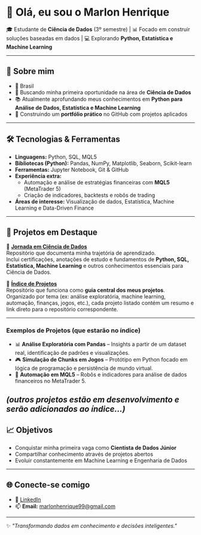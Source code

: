 # 👋 Olá, eu sou o Marlon Henrique

🎓 Estudante de **Ciência de Dados** (3º semestre) | 📊 Focado em construir soluções baseadas em dados | 💻 Explorando **Python, Estatística e Machine Learning**

---

## 🚀 Sobre mim

- 📍 Brasil
- 🎯 Buscando minha primeira oportunidade na área de **Ciência de Dados**
- 📚 Atualmente aprofundando meus conhecimentos em **Python para Análise de Dados, Estatística e Machine Learning**
- 📂 Construindo um **portfólio prático** no GitHub com projetos aplicados

---

## 🛠️ Tecnologias & Ferramentas
- **Linguagens:** Python, SQL, MQL5  
- **Bibliotecas (Python):** Pandas, NumPy, Matplotlib, Seaborn, Scikit-learn  
- **Ferramentas:** Jupyter Notebook, Git & GitHub  
- **Experiência extra:**  
  - Automação e análise de estratégias financeiras com **MQL5** (MetaTrader 5)  
  - Criação de indicadores, backtests e robôs de trading  
- **Áreas de interesse:** Visualização de dados, Estatística, Machine Learning e Data-Driven Finance  


---

## 📂 Projetos em Destaque

🔹 [**Jornada em Ciência de Dados**](https://github.com/Marlon99henrique/jornada-ciencia-dados)  
Repositório que documenta minha trajetória de aprendizado.  
Inclui certificações, anotações de estudo e fundamentos de **Python, SQL, Estatística, Machine Learning** e outros conhecimentos essenciais para Ciência de Dados.  

🔹 [**Índice de Projetos**](https://github.com/Marlon99henrique/projetos-ciencia-dados)  
Repositório que funciona como **guia central dos meus projetos**.  
Organizado por tema (ex: análise exploratória, machine learning, automação, finanças, jogos, etc.), cada projeto listado contém um resumo e link direto para o repositório correspondente.  

---

### Exemplos de Projetos (que estarão no índice)
- 📊 **Análise Exploratória com Pandas** – Insights a partir de um dataset real, identificação de padrões e visualizações.  
- 🎮 **Simulação de Chunks em Jogos** – Protótipo em Python focado em lógica de programação e persistência de mundo virtual.  
- 🤖 **Automação em MQL5** – Robôs e indicadores para análise de dados financeiros no MetaTrader 5.  

*(outros projetos estão em desenvolvimento e serão adicionados ao índice...)*  
--- 

## 📈 Objetivos

- Conquistar minha primeira vaga como **Cientista de Dados Júnior**
- Compartilhar conhecimento através de projetos abertos
- Evoluir constantemente em Machine Learning e Engenharia de Dados

---

## 🌐 Conecte-se comigo

- 💼 [LinkedIn](https://www.linkedin.com/in/marlon99henrique)
- 📫 **Email:** marlonhenrique99@gmail.com

---

✨ *"Transformando dados em conhecimento e decisões inteligentes."*
